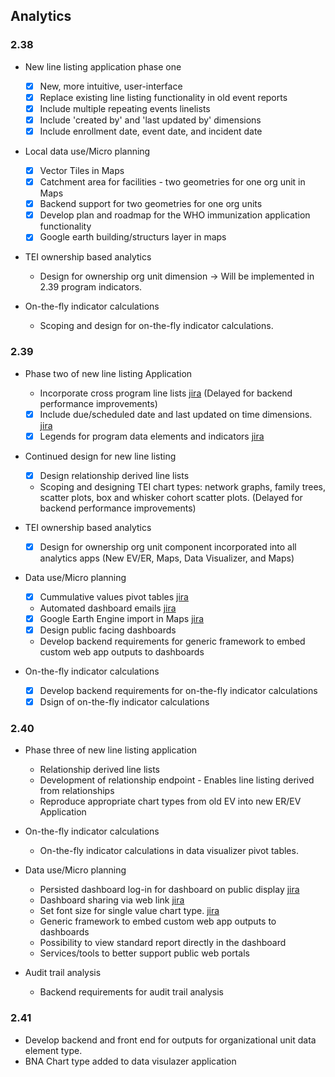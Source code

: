 ## Analytics

### 2.38

-   New line listing application phase one

    -  [x] New, more intuitive, user-interface
    -  [x] Replace existing line listing functionality in old event reports
    -  [x] Include multiple repeating events linelists
    -  [x] Include 'created by' and 'last updated by' dimensions
    -  [x] Include enrollment date, event date, and incident date

-   Local data use/Micro planning

    -  [x] Vector Tiles in Maps
    -  [x] Catchment area for facilities - two geometries for one org unit in Maps
    -  [x] Backend support for two geometries for one org units
    -  [x] Develop plan and roadmap for the WHO immunization application functionality
    -  [x] Google earth building/structurs layer in maps

-   TEI ownership based analytics

    -   Design for ownership org unit dimension -> Will be implemented in 2.39 program indicators.

-   On-the-fly indicator calculations

    -   Scoping and design for on-the-fly indicator calculations.

### 2.39

-   Phase two of new line listing Application
    -   Incorporate cross program line lists [jira](https://jira.dhis2.org/browse/DHIS2-7458) (Delayed for backend performance improvements)
    -  [x] Include due/scheduled date and last updated on time dimensions. [jira](https://jira.dhis2.org/browse/DHIS2-12309)
    -  [x] Legends for program data elements and indicators [jira](https://jira.dhis2.org/browse/DHIS2-75)

-  Continued design for new line listing
    -   [x] Design relationship derived line lists
    -   Scoping and designing TEI chart types: network graphs, family trees, scatter plots, box and whisker cohort scatter plots. (Delayed for backend performance   improvements)
 
-   TEI ownership based analytics

    -   [x] Design for ownership org unit component incorporated into all analytics apps (New EV/ER, Maps, Data Visualizer, and Maps)

-   Data use/Micro planning
    -   [x] Cummulative values pivot tables [jira](https://jira.dhis2.org/browse/DHIS2-5497)
    -   Automated dashboard emails [jira](https://jira.dhis2.org/browse/DHIS2-12101)
    -   [x] Google Earth Engine import in Maps [jira](https://jira.dhis2.org/browse/DHIS2-11966)
    -   [x] Design public facing dashboards
    -   Develop backend requirements for generic framework to embed custom web app outputs to dashboards

-   On-the-fly indicator calculations

    -   [x] Develop backend requirements for on-the-fly indicator calculations
    -   [x] Dsign of on-the-fly indicator calculations

### 2.40

-   Phase three of new line listing application 
    -   Relationship derived line lists
    -   Development of relationship endpoint - Enables line listing derived from relationships
    -   Reproduce appropriate chart types from old EV into new ER/EV Application
  
-   On-the-fly indicator calculations

    -   On-the-fly indicator calculations in data visualizer pivot tables.

-   Data use/Micro planning

    -   Persisted dashboard log-in for dashboard on public display [jira](https://dhis2.atlassian.net/browse/DHIS2-13715)
    -   Dashboard sharing via web link [jira](https://dhis2.atlassian.net/browse/DHIS2-13716)
    -   Set font size for single value chart type. [jira](https://jira.dhis2.org/browse/DHIS2-13485)
    -   Generic framework to embed custom web app outputs to dashboards
    -   Possibility to view standard report directly in the dashboard
    -   Services/tools to better support public web portals
    

-   Audit trail analysis

    -   Backend requirements for audit trail analysis

### 2.41
-  Develop backend and front end for outputs for organizational unit data element type.
-  BNA Chart type added to data visulazer application
